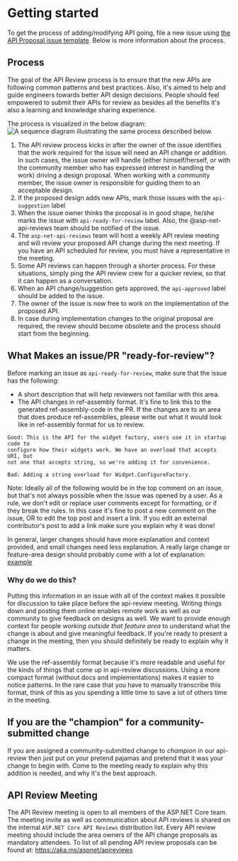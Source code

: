 # Getting started

To get the process of adding/modifying API going, file a new issue using [the API Proposal issue template](https://github.com/dotnet/aspnetcore/issues/new?assignees=&labels=api-suggestion&template=30_api_proposal.md&title=). Below is more information about the process.

## Process

The goal of the API Review process is to ensure that the new APIs are following common patterns and best practices.
Also, it's aimed to help and guide engineers towards better API design decisions. People should feel empowered to submit their APIs for review as besides all the benefits it's also a learning and knowledge sharing experience.

The process is visualized in the below diagram:
![A sequence diagram illustrating the same process described below.](https://user-images.githubusercontent.com/34246760/66542496-95052c80-eae7-11e9-9c7c-549b82a8d492.png)

1. The API review process kicks in after the owner of the issue identifies that the work required for the issue will need an API change or addition. In such cases, the issue owner will handle (either himself/herself, or with the community member who has expressed interest in handling the work) driving a design proposal. When working with a community member, the issue owner is responsible for guiding them to an acceptable design.
1. If the proposed design adds new APIs, mark those issues with the `api-suggestion` label
1. When the issue owner thinks the proposal is in good shape, he/she marks the issue with `api-ready-for-review` label. Also, the @asp-net-api-reviews team should be notified of the issue.
1. The `asp-net-api-reviews` team will host a weekly API review meeting and will review your proposed API change during the next meeting. If you have an API scheduled for review, you must have a representative in the meeting.
1. Some API reviews can happen through a shorter process. For these situations, simply ping the API review crew for a quicker review, so that it can happen as a conversation.
1. When an API change/suggestion gets approved, the `api-approved` label should be added to the issue.
1. The owner of the issue is now free to work on the implementation of the proposed API.
1. In case during implementation changes to the original proposal are required, the review should become obsolete and the process should start from the beginning.

## What Makes an issue/PR "ready-for-review"?

Before marking an issue as `api-ready-for-review`, make sure that the issue has the following:

* A short description that will help reviewers not familiar with this area.
* The API changes in ref-assembly format. It's fine to link this to the generated ref-assembly-code in the PR. If the changes are to an area that does produce ref-assemblies, please write out what it would look like in ref-assembly format for us to review.

```text
Good: This is the API for the widget factory, users use it in startup code to
configure how their widgets work. We have an overload that accepts URI, but
not one that accepts string, so we're adding it for convenience.

Bad: Adding a string overload for Widget.ConfigureFactory.
```

Note: Ideally all of the following would be in the top comment on an issue, but that's not always possible when the issue was opened by a user. As a rule, we don't edit or replace user comments except for formatting, or if they break the rules. In this case it's fine to post a new comment on the issue, OR to edit the top post and insert a link. If you edit an external contributor's post to add a link make sure you explain why it was done!

In general, larger changes should have more explanation and context provided, and small changes need less explanation. A really large change or feature-area design should probably come with a lot of explanation: [example](https://github.com/dotnet/aspnetcore/issues/17160)

### Why do we do this?

Putting this information in an issue with all of the context makes it possible for discussion to take place before the api-review meeting. Writing things down and posting them online enables remote work as well as our community to give feedback on designs as well. We want to provide enough context for people *working outside that feature area* to understand what the change is about and give meaningful feedback. If you're ready to present a change in the meeting, then you should definitely be ready to explain why it matters.

We use the ref-assembly format because it's more readable and useful for the kinds of things that come up in api-review discussions. Using a more compact format (without docs and implementations) makes it easier to notice patterns. In the rare case that you have to manually transcribe this format, think of this as you spending a little time to save a lot of others time in the meeting.

## If you are the "champion" for a community-submitted change

If you are assigned a community-submitted change to *champion* in our api-review then just put on your pretend pajamas and pretend that it was your change to begin with. Come to the meeting ready to explain why this addition is needed, and why it's the best approach.

## API Review Meeting

The API Review meeting is open to all members of the ASP.NET Core team. The meeting invite as well as communication about API reviews is shared on the internal `ASP.NET Core API Reviews` distribution list. Every API review meeting should include the area owners of the API change proposals as mandatory attendees. To list of all pending API review proposals can be found at: <https://aka.ms/aspnet/apireviews>

